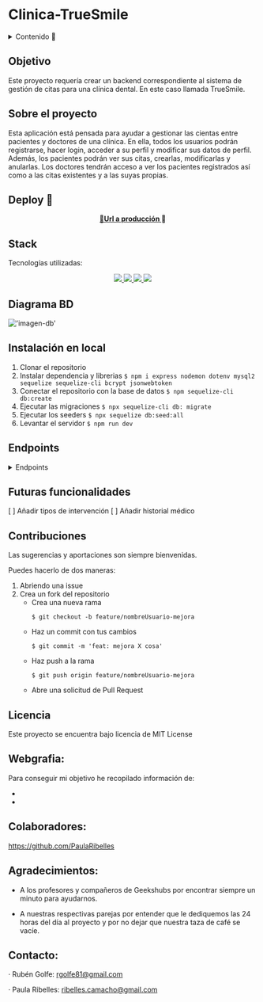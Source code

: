 # Clinica-TrueSmile

<details>
  <summary>Contenido 📝</summary>
  <ol>
    <li><a href="#objetivo">Objetivo</a></li>
    <li><a href="#sobre-el-proyecto">Sobre el proyecto</a></li>
    <li><a href="#deploy">Deploy</a></li>
    <li><a href="#stack">Stack</a></li>
    <li><a href="#diagrama-bd">Diagrama</a></li>
    <li><a href="#instalación-en-local">Instalación</a></li>
    <li><a href="#endpoints">Endpoints</a></li>
    <li><a href="#futuras-funcionalidades">Futuras funcionalidades</a></li>
    <li><a href="#contribuciones">Contribuciones</a></li>
    <li><a href="#licencia">Licencia</a></li>
    <li><a href="#webgrafia">Webgrafia</a></li>
    <li><a href="#desarrollo">Colaboradores</a></li>
    <li><a href="#agradecimientos">Agradecimientos</a></li>
    <li><a href="#contacto">Contacto</a></li>
  </ol>
</details>

## Objetivo
Este proyecto requería crear un backend correspondiente al sistema de gestión de citas para una clínica dental. En este caso llamada TrueSmile.


## Sobre el proyecto
Esta aplicación está pensada para ayudar a gestionar las cientas entre pacientes y doctores de una clínica. 
En ella, todos los usuarios podrán registrarse, hacer login, acceder a su perfil y modificar sus datos de perfil. 
Además, los pacientes podrán ver sus citas, crearlas, modificarlas y anularlas. 
Los doctores tendrán acceso a ver los pacientes registrados así como a las citas existentes y a las suyas propias.

## Deploy 🚀
<div align="center">
    <a href="https://github.com/rgolfe81/Clinica-TrueSmile.git">🚀<strong>Url a producción </strong></a>🚀
</div>

## Stack
Tecnologías utilizadas:
<div align="center">
<a href="https://sequelize.org//">
    <img src= "./img/sequelize.png"/>
</a>
<a href="https://www.expressjs.com/">
    <img src= "./img/express-js.png"/>
</a>
<a href="https://nodejs.org/es/">
    <img src= "./img/nodejs.png"/>
</a>
<a href="https://developer.mozilla.org/es/docs/Web/JavaScript">
    <img src= "./img/javascript.png"/>
</a>
 </div>


## Diagrama BD
!['imagen-db'](./images/sampleDb.png)

## Instalación en local
1. Clonar el repositorio
2. Instalar dependencia y librerias
     ` $ npm i express nodemon dotenv mysql2 sequelize sequelize-cli bcrypt jsonwebtoken `
3. Conectar el repositorio con la base de datos 
        `$ npm sequelize-cli db:create`
4.  Ejecutar las migraciones
        `$ npx sequelize-cli db: migrate`
5.  Ejecutar los seeders 
        `$ npx sequelize db:seed:all`
6.  Levantar el servidor
        `$ npm run dev` 


## Endpoints
<details>
<summary>Endpoints</summary>

- AUTH
    - REGISTER

            POST hlocalhost:3000/auth/register
        body:
        ``` js
            {
                "user": "Vicent",
                "email": "vicent@vicent.com",
                "password": "000000"
            }
        ```

    - LOGIN

            POST localhost:3000/auth/login
        body:
        ``` js
            {
                "user": "Vicent",
                "email": "vicent@vicent.com",
                "password": "000000"
            }
        ```

- USER 

    - VER MI PERFIL  
            GET localhost:3000/user/profile/:id

    - MODIFICAR MI PERFIL  
            PUT localhost:3000/user/users/:id
        body:
        ``` js
            {
            "name": "Vicent",
            "surname": "Pedreguer",
            "city": "València",
            "phone": "66666666",
            "email": "vicent@vicent.com",
            }
        ``` 

- APPOINTMENT

    - CREAR CITAS  
            POST localhost:3000/appointment/create
        body:
        ``` js
            {
            "date": "2023-03-06 12:00:00",
            "doctor_id": 1,
            "patient_id": 3,
            }
        ``` 

    - CREAR CITAS  
            PUT localhost:3000/appointment/update
        body:
        ``` js
            {
            "date": "2023-03-20 14:00:00",
            "doctor_id": 1,
            "patient_id": 3,
            }
        ``` 
    - VER CITAS COMO PACIENTE
            GET localhost:3000/appointment/viewPatient

    - VER CITAS COMO DOCTOR
            GET localhost:3000/appointment/viewDoctor

    - VER TODAS LAS CITAS
            GET localhost:3000/appointment/

- DOCTOR

    - VER PACIENTES REGISTRADOS
            GET localhost:3000/doctor/all-patients

</details>

## Futuras funcionalidades
[ ] Añadir tipos de intervención 
[ ] Añadir historial médico  

## Contribuciones
Las sugerencias y aportaciones son siempre bienvenidas.  

Puedes hacerlo de dos maneras:

1. Abriendo una issue
2. Crea un fork del repositorio
    - Crea una nueva rama  
        ```
        $ git checkout -b feature/nombreUsuario-mejora
        ```
    - Haz un commit con tus cambios 
        ```
        $ git commit -m 'feat: mejora X cosa'
        ```
    - Haz push a la rama 
        ```
        $ git push origin feature/nombreUsuario-mejora
        ```
    - Abre una solicitud de Pull Request

## Licencia
Este proyecto se encuentra bajo licencia de MIT License

## Webgrafia:
Para conseguir mi objetivo he recopilado información de:
- <a href="https://sequelize.org"></a>
- <a href="https://stackoverflow.com"></a>

## Colaboradores:

https://github.com/PaulaRibelles

## Agradecimientos:

- A los profesores y compañeros de Geekshubs por encontrar siempre un minuto para ayudarnos. 

- A nuestras respectivas parejas por entender que le dediquemos las 24 horas del día al proyecto y por no dejar que nuestra taza de café se vacíe.

## Contacto: 

· Rubén Golfe: rgolfe81@gmail.com

· Paula Ribelles: ribelles.camacho@gmail.com
